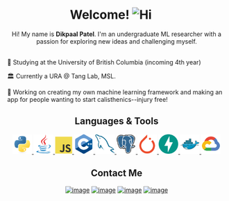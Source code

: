 <h1 align="center"> Welcome! <img alt="Hi" width="30px" style="padding-right:20px;" src="https://raw.githubusercontent.com/MartinHeinz/MartinHeinz/master/wave.gif" />&nbsp;</h1>

<div align="center">
  Hi! My name is <b>Dikpaal Patel</b>. I'm an undergraduate ML researcher with a passion for exploring new ideas and challenging myself.
  <br/>
  <br/>
</div>

🏫 Studying at the University of British Columbia (incoming 4th year)

🏛️ Currently a URA @ Tang Lab, MSL.
 
🚀 Working on creating my own machine learning framework and making an app for people wanting to start calisthenics--injury free!

<h2 align="center"> Languages & Tools </h1>
<div align="center">
  <a href="https://www.python.org" target="_blank"> 
    <img src="https://raw.githubusercontent.com/devicons/devicon/master/icons/python/python-original.svg" alt="python" width="45" height="45"/> 
  </a>  
  <a href="https://java.com/" target="_blank">
    <img src="https://raw.githubusercontent.com/devicons/devicon/master/icons/java/java-original.svg" alt="java" width="45" height="45"/> 
  </a> 
  <a href="https://developer.mozilla.org/en-US/docs/Web/JavaScript" target="_blank"> 
    <img src="https://raw.githubusercontent.com/devicons/devicon/master/icons/javascript/javascript-original.svg" alt="javascript" width="40" height="40"/> 
  </a> 
  <a href="https://www.cplusplus.com/" target="_blank">
    <img src="https://raw.githubusercontent.com/devicons/devicon/master/icons/cplusplus/cplusplus-original.svg" alt="c++" width="45" height="45"/> 
  </a> 
  <a href="https://www.mysql.com/" target="_blank"> 
    <img src="https://raw.githubusercontent.com/devicons/devicon/master/icons/mysql/mysql-original.svg" alt="mysql" width="45" height="45"/> 
  </a>
  <a href="https://www.postgresql.org/" target="_blank"> 
    <img src="https://raw.githubusercontent.com/devicons/devicon/master/icons/postgresql/postgresql-original.svg" alt="postgresql" width="45" height="45"/> 
  </a>
  <a href="https://www.pytorch.org/" target="_blank"> 
    <img src="https://raw.githubusercontent.com/devicons/devicon/master/icons/pytorch/pytorch-original.svg" alt="pytorch" width="45" height="45"/> 
  </a>
  <a href="https://fastapi.tiangolo.com/" target="_blank"> 
    <img src="https://raw.githubusercontent.com/devicons/devicon/master/icons/fastapi/fastapi-original.svg" alt="fastapi" width="45" height="45"/> 
  </a>
  <a href="https://www.docker.com/" target="_blank"> 
    <img src="https://raw.githubusercontent.com/devicons/devicon/master/icons/docker/docker-original.svg" alt="docker" width="45" height="45"/> 
  </a>
  <a href="https://cloud.google.com/" target="_blank"> 
    <img src="https://raw.githubusercontent.com/devicons/devicon/master/icons/googlecloud/googlecloud-original.svg" alt="gcp" width="45" height="45"/> 
  </a>
  </div>

<h2 align="center"> Contact Me </h1>
<div align="center">

[![image](https://img.shields.io/badge/LinkedIn-0077B5?style=for-the-badge&logo=linkedin&logoColor=white)](https://www.linkedin.com/in/dikpaalpatel/)
[![image](https://img.shields.io/badge/GitHub-100000?style=for-the-badge&logo=github&logoColor=white)](https://github.com/dikpaal)
[![image](https://img.shields.io/badge/Gmail-D14836?style=for-the-badge&logo=gmail&logoColor=white)](mailto:dikpaalpatel123@gmail.com)
[![image](https://img.shields.io/badge/Instagram-E4405F?style=for-the-badge&logo=instagram&logoColor=white)](https://www.instagram.com/dikpaalpatel/)

</div>
